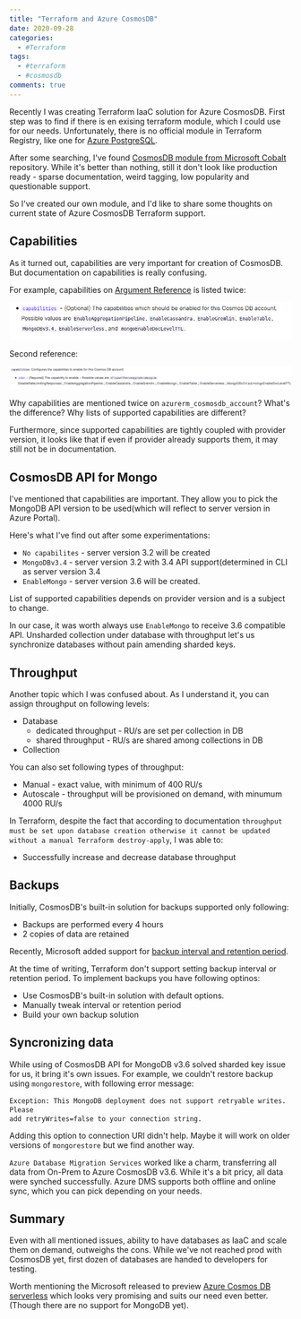 ```yaml
---
title: "Terraform and Azure CosmosDB"
date: 2020-09-28
categories:
  - #Terraform
tags:
  - #terraform
  - #cosmosdb
comments: true
---
```


Recently I was creating Terraform IaaC solution for Azure CosmosDB. First step
was to find if there is en exising terraform module, which I could use for our
needs. Unfortunately, there is no official module in Terraform Registry, like
one for [Azure PostgreSQL](https://registry.terraform.io/modules/Azure/postgresql/azurerm/2.1.0).

After some searching, I've found [CosmosDB module from Microsoft Cobalt](https://github.com/microsoft/cobalt/tree/master/infra/modules/providers/azure/cosmosdb)
repository. While it's better than nothing, still it don't look like production
ready - sparse documentation, weird tagging, low popularity and questionable
support.

So I've created our own module, and I'd like to share some thoughts on current
state of Azure CosmosDB Terraform support.

## Capabilities

As it turned out, capabilities are very important for creation of CosmosDB. But
documentation on capabilities is really confusing.

For example, capabilities on [Argument Reference](https://www.terraform.io/docs/providers/azurerm/r/cosmosdb_account.html#argument-reference)
is listed twice:

![First reference](/assets/images/cosmosdb-capabilities1.png)

Second reference:

![Second reference](/assets/images/cosmosdb-capabilities2.png)

Why capabilities are mentioned twice on `azurerm_cosmosdb_account`? What's the
difference? Why lists of supported capabilities are different?

Furthermore, since supported capabilities are tightly coupled with provider
version, it looks like that if even if provider already supports them, it may
still not be in documentation.

## CosmosDB API for Mongo

I've mentioned that capabilities are important. They allow you to pick the
MongoDB API version to be used(which will reflect to server version in Azure
Portal).

Here's what I've find out after some experimentations:

- `No capabilites` - server version 3.2 will be created
- `MongoDBv3.4` - server version 3.2 with 3.4 API support(determined in CLI as
  server version 3.4
- `EnableMongo` - server version 3.6 will be created.

List of supported capabilities depends on provider version and is a subject to
change.

In our case, it was worth always use `EnableMongo` to receive 3.6 compatible API.
Unsharded collection under database with throughput let's us synchronize
databases without pain amending sharded keys.

## Throughput

Another topic which I was confused about. As I understand it, you can assign
throughput on following levels:
- Database
  - dedicated throughput - RU/s are set per collection in DB
  - shared throughput - RU/s are shared among collections in DB
- Collection

You can also set following types of throughput:
- Manual - exact value, with minimum of 400 RU/s
- Autoscale - throughput will be provisioned on demand, with minumum 4000 RU/s

In Terraform, despite the fact that according to documentation `throughput must
be set upon database creation otherwise it cannot be updated without a manual
Terraform destroy-apply`, I was able to:
 - Successfully increase and decrease database throughput

## Backups

Initially, CosmosDB's built-in solution for backups supported only following:
- Backups are performed every 4 hours
- 2 copies of data are retained

Recently, Microsoft added support for [backup interval and retention period]( https://docs.microsoft.com/en-us/azure/cosmos-db/online-backup-and-restore#modify-the-backup-interval-and-retention-period).

At the time of writing, Terraform don't support setting backup interval or
retention period. To implement backups you have following optinos:
- Use CosmosDB's built-in solution with default options.
- Manually tweak interval or retention period
- Build your own backup solution

## Syncronizing data

While using of CosmosDB API for MongoDB v3.6 solved sharded key issue for us,
it bring it's own issues. For example, we couldn't restore backup using
`mongorestore`, with following error message:

```
Exception: This MongoDB deployment does not support retryable writes. Please
add retryWrites=false to your connection string.
```

Adding this option to connection URI didn't help. Maybe it will work on older
versions of `mongorestore` but we find another way.

`Azure Database Migration Services` worked like a charm, transferring all data
from On-Prem to Azure CosmosDB v3.6. While it's a bit pricy, all data were
synched successfully. Azure DMS supports both offline and online sync, which you
can pick depending on your needs.

## Summary

Even with all mentioned issues, ability to have databases as IaaC and scale them
on demand, outweighs the cons. While we've not reached prod with CosmosDB yet,
first dozen of databases are handed to developers for testing.

Worth mentioning the Microsoft released to preview [Azure Cosmos DB serverless](https://docs.microsoft.com/en-us/azure/cosmos-db/serverless)
which looks very promising and suits our need even better.(Though there are no
support for MongoDB yet).
